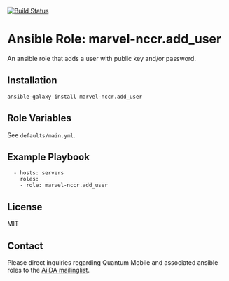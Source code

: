 [![Build Status](https://travis-ci.org/marvel-nccr/ansible-role-add-user.svg?branch=master)](https://travis-ci.org/marvel-nccr/ansible-role-add-user)
# Ansible Role: marvel-nccr.add_user

An ansible role that adds a user with public key and/or password.

## Installation

`ansible-galaxy install marvel-nccr.add_user`

## Role Variables

See `defaults/main.yml`.

## Example Playbook

```
  - hosts: servers
    roles:
    - role: marvel-nccr.add_user
```

## License

MIT

## Contact

Please direct inquiries regarding Quantum Mobile and associated ansible roles to the [AiiDA mailinglist](http://www.aiida.net/mailing-list/).
